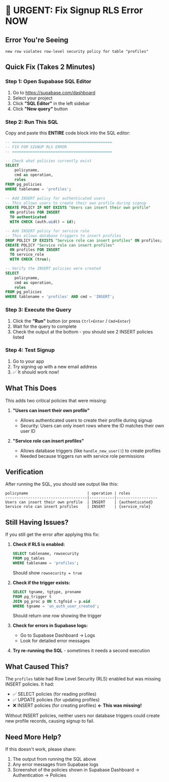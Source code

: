 # 🚨 URGENT: Fix Signup RLS Error NOW

## Error You're Seeing
```
new row violates row-level security policy for table "profiles"
```

## Quick Fix (Takes 2 Minutes)

### Step 1: Open Supabase SQL Editor
1. Go to https://supabase.com/dashboard
2. Select your project
3. Click **"SQL Editor"** in the left sidebar
4. Click **"New query"** button

### Step 2: Run This SQL
Copy and paste this **ENTIRE** code block into the SQL editor:

```sql
-- ============================================
-- FIX FOR SIGNUP RLS ERROR
-- ============================================

-- Check what policies currently exist
SELECT
    policyname,
    cmd as operation,
    roles
FROM pg_policies
WHERE tablename = 'profiles';

-- Add INSERT policy for authenticated users
-- This allows users to create their own profile during signup
CREATE POLICY IF NOT EXISTS "Users can insert their own profile"
  ON profiles FOR INSERT
  TO authenticated
  WITH CHECK (auth.uid() = id);

-- Add INSERT policy for service role
-- This allows database triggers to insert profiles
DROP POLICY IF EXISTS "Service role can insert profiles" ON profiles;
CREATE POLICY "Service role can insert profiles"
  ON profiles FOR INSERT
  TO service_role
  WITH CHECK (true);

-- Verify the INSERT policies were created
SELECT
    policyname,
    cmd as operation,
    roles
FROM pg_policies
WHERE tablename = 'profiles' AND cmd = 'INSERT';
```

### Step 3: Execute the Query
1. Click the **"Run"** button (or press `Ctrl+Enter` / `Cmd+Enter`)
2. Wait for the query to complete
3. Check the output at the bottom - you should see 2 INSERT policies listed

### Step 4: Test Signup
1. Go to your app
2. Try signing up with a new email address
3. ✅ It should work now!

## What This Does

This adds two critical policies that were missing:

1. **"Users can insert their own profile"**
   - Allows authenticated users to create their profile during signup
   - Security: Users can only insert rows where the ID matches their own user ID

2. **"Service role can insert profiles"**
   - Allows database triggers (like `handle_new_user()`) to create profiles
   - Needed because triggers run with service role permissions

## Verification

After running the SQL, you should see output like this:

```
policyname                          | operation | roles
------------------------------------|-----------|------------------
Users can insert their own profile  | INSERT    | {authenticated}
Service role can insert profiles    | INSERT    | {service_role}
```

## Still Having Issues?

If you still get the error after applying this fix:

1. **Check if RLS is enabled:**
   ```sql
   SELECT tablename, rowsecurity
   FROM pg_tables
   WHERE tablename = 'profiles';
   ```
   Should show `rowsecurity = true`

2. **Check if the trigger exists:**
   ```sql
   SELECT tgname, tgtype, proname
   FROM pg_trigger t
   JOIN pg_proc p ON t.tgfoid = p.oid
   WHERE tgname = 'on_auth_user_created';
   ```
   Should return one row showing the trigger

3. **Check for errors in Supabase logs:**
   - Go to Supabase Dashboard → Logs
   - Look for detailed error messages

4. **Try re-running the SQL** - sometimes it needs a second execution

## What Caused This?

The `profiles` table had Row Level Security (RLS) enabled but was missing INSERT policies. It had:
- ✅ SELECT policies (for reading profiles)
- ✅ UPDATE policies (for updating profiles)
- ❌ INSERT policies (for creating profiles) **← This was missing!**

Without INSERT policies, neither users nor database triggers could create new profile records, causing signup to fail.

## Need More Help?

If this doesn't work, please share:
1. The output from running the SQL above
2. Any error messages from Supabase logs
3. Screenshot of the policies shown in Supabase Dashboard → Authentication → Policies
